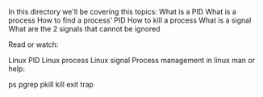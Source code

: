 In this directory we'll be covering this topics:
What is a PID
What is a process
How to find a process’ PID
How to kill a process
What is a signal
What are the 2 signals that cannot be ignored

Read or watch:

Linux PID
Linux process
Linux signal
Process management in linux
man or help:

ps
pgrep
pkill
kill
exit
trap

